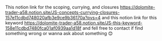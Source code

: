 This notion link for the scoping, currying, and closures https://dolomite-trader-a58.notion.site/JS-concepts-currying-closures-157e11cdbd748020afb3e9ce9b36170a?pvs=4 and this notion link for this keyword https://dolomite-trader-a58.notion.site/JS-this-keyword-158e11cdbd7480fca01af0939aa1d18f and fell free to contact if find something wrong or wanna ask about something 😊
